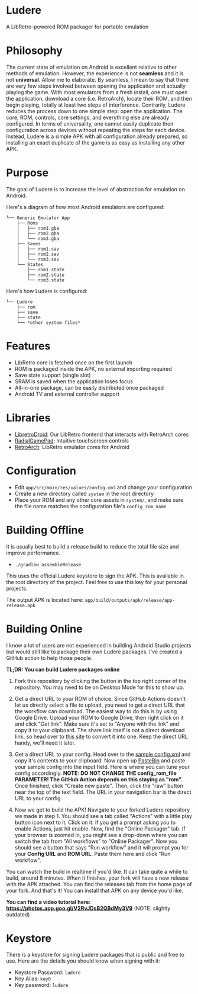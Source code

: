 # Ludere
A LibRetro-powered ROM packager for portable emulation

# Philosophy
The current state of emulation on Android is excellent relative to other methods of emulation. However, the experience is not **seamless** and it is not **universal**. Allow me to elaborate. By seamless, I mean to say that there are very few steps involved between opening the application and actually playing the game. With most emulators from a fresh install, one must open the application, download a core (i.e. RetroArch), locate their ROM, and then begin playing, totally at least two steps of interference. Contrarily, Ludere reduces the process down to one simple step: open the application. The core, ROM, controls, core settings, and everything else are already configured. In terms of universality, one cannot easily duplicate their configuration across devices without repeating the steps for each device. Instead, Ludere is a simple APK with all configuration already prepared, so installing an exact duplicate of the game is as easy as installing any other APK.

# Purpose
The goal of Ludere is to increase the level of abstraction for emulation on Android.

Here's a diagram of how most Android emulators are configured:

```
└── Generic Emulator App
    ├── Roms
    │   ├── rom1.gba
    │   ├── rom2.gba
    │   └── rom3.gba
    ├── Saves
    │   ├── rom1.sav
    │   ├── rom2.sav
    │   └── rom3.sav
    └── States
        ├── rom1.state
        ├── rom2.state
        └── rom3.state
```

Here's how Ludere is configured:

```
└── Ludere
    ├── rom
    ├── save
    ├── state
    └── *other system files*
```

# Features
- LibRetro core is fetched once on the first launch
- ROM is packaged inside the APK, no external importing required
- Save state support (single slot)
- SRAM is saved when the application loses focus
- All-in-one package, can be easily distributed once packaged
- Android TV and external controller support

# Libraries
- [LibretroDroid](https://github.com/Swordfish90/LibretroDroid): Our LibRetro frontend that interacts with RetroArch cores
- [RadialGamePad](https://github.com/Swordfish90/RadialGamePad): Intuitive touchscreen controls
- [RetroArch](http://buildbot.libretro.com/nightly/): LibRetro emulator cores for Android

# Configuration
- Edit `app/src/main/res/values/config.xml` and change your configuration
- Create a new directory called `system` in the root directory
- Place your ROM and any other core assets in `system/`, and make sure the file name matches the configuration file's `config_rom_name`

# Building Offline
It is usually best to build a release build to reduce the total file size and improve performance.
- `./gradlew assembleRelease`

This uses the official Ludere keystore to sign the APK. This is available in the root directory of the project. Feel free to use this key for your personal projects.

The output APK is located here: `app/build/outputs/apk/release/app-release.apk`

# Building Online
I know a lot of users are not experienced in building Android Studio projects but would still like to package their own Ludere packages. I've created a GitHub action to help those people.

**TL;DR: You can build Ludere packages online**

1) Fork this repository by clicking the button in the top right corner of the repository. You may need to be on Desktop Mode for this to show up.

2) Get a direct URL to your ROM of choice. Since GitHub Actions doesn't let us directly select a file to upload, you need to get a direct URL that the workflow can download. The easiest way to do this is by using Google Drive. Upload your ROM to Google Drive, then right click on it and click "Get link". Make sure it's set to "Anyone with the link" and copy it to your clipboard. The share link itself is not a direct download link, so head over to [this site](https://sites.google.com/site/gdocs2direct/home) to convert it into one. Keep the direct URL handy, we'll need it later.

3) Get a direct URL to your config. Head over to the [sample config.xml](https://raw.githubusercontent.com/tytydraco/Ludere/main/app/src/main/res/values/config.xml) and copy it's contents to your clipboard. Now open up [PasteBin](https://pastebin.com) and paste your sample config into the input field. Here is where you can tune your config accordingly. **NOTE: DO NOT CHANGE THE config_rom_file PARAMETER! The GitHub Action depends on this staying as "rom".** Once finished, click "Create new paste". Then, click the "raw" button near the top of the text field. The URL in your navigation bar is the direct URL to your config.

4) Now we get to build the APK! Navigate to your forked Ludere repository we made in step 1. You should see a tab called "Actions" with a little play button icon next to it. Click on it. If you get a prompt asking you to enable Actions, just hit enable. Now, find the "Online Packager" tab. If your browser is zoomed in, you might see a drop-down where you can switch the tab from "All workflows" to "Online Packager". Now you should see a button that says "Run workflow" and it will prompt you for your **Config URL** and **ROM URL**. Paste them here and click "Run workflow".

You can watch the build in realtime if you'd like. It can take quite a while to build, around 8 minutes. When it finishes, your fork will have a new release with the APK attached. You can find the releases tab from the home page of your fork. And that's it! You can install that APK on any device you'd like.

**You can find a video tutorial here: https://photos.app.goo.gl/V2RvJDsB2QBdMy3V9** (NOTE: slightly outdated)

# Keystore
There is a keystore for signing Ludere packages that is public and free to use. Here are the details you should know when signing with it:

- Keystore Password: `ludere`
- Key Alias: `key0`
- Key password: `ludere`

